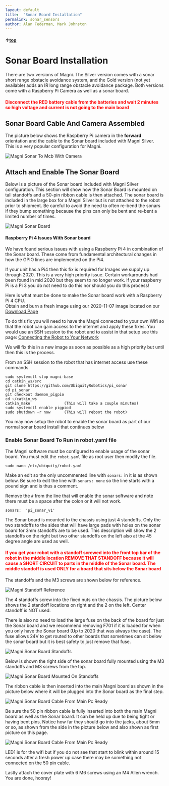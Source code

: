 ```yaml
---
layout: default
title:  "Sonar Board Installation"
permalink: sonar_sensors
author: Alan Federman, Mark Johnston
---
```

#### &uarr;[top](https://ubiquityrobotics.github.io/learn/)

# Sonar Board Installation

There are two versions of Magni. The Silver version
comes with a sonar short range obstacle avoidance system, and the Gold
version (not yet available) adds an IR long range obstacle avoidance
package. Both versions come with a Raspberry Pi Camera as well as a sonar board.

<H4 style="color:red">Disconnect the RED battery cable from the batteries and wait 2 minutes so high voltage and current is not going to the main board</H4>

## Sonar Board Cable And Camera Assembled
The picture below shows the Raspberry Pi camera in the **forward** orientation
and the cable to the Sonar board included with Magni Silver. This is a very
popular configuration for Magni.

![Magni Sonar To Mcb With Camera](MagniSonarToMcbWithCamera.jpg)


## Attach and Enable The Sonar Board

Below is a picture of the Sonar board included with Magni Silver configuration. This section will show how the Sonar Board is mounted on tall standoffs and a 50-pin ribbon cable is then attached. The sonar board is included in the large box for a Magni Silver but is not attached to the robot prior to shipment.  Be careful to avoid the need to often re-bend the sonars if they bump something because the pins can only be bent and re-bent a limited number of times.

![Magni Sonar Board](MagniSonarBoard.jpg)

#### Raspberry Pi 4 Issues With Sonar board

We have found serious issues with using a Raspberry Pi 4 in combination of the Sonar board.  These come from fundamental architectural changes in how the GPIO lines are implemented on the Pi4.  

If your unit has a Pi4 then this fix is required for Images we supply up through 2020. This is a very high priority issue.  Certain workarounds had been found in mid 2020 but they seem to no longer work.   If your raspberry Pi is a Pi 3 you do not need to do this nor should you do this process!

Here is what must be done to make the Sonar board work with a Raspberry Pi 4 CPU.  
Obtain and burn a fresh image using our 2020-11-07 image located on our [Download Page](https://downloads.ubiquityrobotics.com/pi.html)

To do this fix you will need to have the Magni connected to your own Wifi so that the robot can gain access to the internet and apply these fixes.  You would use an SSH session to the robot and to assist in that setup see this page:
[Connecting the Robot to Your Network](https://learn.ubiquityrobotics.com/connect_network)

We will fix this in a new image as soon as possible as a high priority but until then this is the process.

From an SSH session to the robot that has internet access use these commands

    sudo systemctl stop magni-base
    cd catkin_ws/src
    git clone https://github.com/UbiquityRobotics/pi_sonar
    cd pi_sonar
    git checkout daemon_pigpio
    cd ~/catkin_ws
    catkin_make               (This will take a couple minutes)
    sudo systemctl enable pigpiod
    sudo shutdown -r now      (This will reboot the robot)

You may now setup the robot to enable the sonar board as part of our normal sonar board install that continues below

### Enable Sonar Board To Run in robot.yaml file

The Magni software must be configured to enable usage of the sonar board. You must edit the
`robot.yaml` file as root user then modify the file.

`sudo nano /etc/ubiquity/robot.yaml`

Make an edit so the only uncommented line with `sonars:` in it is as shown below.
Be sure to edit the line with  `sonars: none` so the line starts with a pound sign and is thus a comment.    

Remove the ```#``` from the line that will enable the sonar software and note there must be a space after the colon or it will not work.

`sonars:  'pi_sonar_v1'`

The Sonar board is mounted to the chassis using just 4 standoffs.  Only the two standoffs to the sides that will have large pads with holes on the sonar board for 3mm standoffs are to be used. This description will show the 2 standoffs
on the right but two other standoffs on the left also at the 45 degree angle are
used as well.

<H4 style="color:red">If you get your robot with a standoff screwed into the front top bar of the robot in the middle location REMOVE THAT STANDOFF because it will cause a SHORT CIRCUIT to parts in the middle of the Sonar board. The middle standoff is used ONLY for a board that sits below the Sonar board</H4>


The standoffs and the M3 screws are shown below for reference.

![Magni Standoff Reference](MagniStandoffReference.jpg)

The 4 standoffs screw into the fixed nuts on the chassis. The picture below shows the 2 standoff locations on right and the 2 on the left.  Center standoff is NOT used.

There is also no need to load the large fuse on the back of the board for just the Sonar board and we recommend removing F701 if it is loaded for when you only have the Sonar board (Up to 2020 that was always the case).  The fuse allows 24V to get routed to other boards that sometimes can sit below the sonar board but it is best safety to just remove that fuse.

![Magni Sonar Board Standoffs](MagniAllSonarBoardStandoffs.jpg)

Below is shown the right side of the sonar board fully mounted using the M3
standoffs and M3 screws from the top.

![Magni Sonar Board Mounted On Standoffs](MagniSonarBoardMountedOnStandoffs.jpg)

The ribbon cable is then inserted into the main Magni board as shown in the
picture below where it will be plugged into the Sonar board as the final step.

![Magni Sonar Board Cable From Main Pc Ready](MagniSonarBoardCableFromMainPcReady.jpg)

Be sure the 50 pin ribbon cable is fully inserted into both the main Magni board as well as the Sonar board.  It can be held up due to being tight or having bent pins.   Notice how far they should go into the jacks, about 5mm or so, as shown from the side in the picture below and also shown as first picture on this page.

![Magni Sonar Board Cable From Main Pc Ready](Sonar50pinCableInserted.jpg)

LED1 is for the wifi but if you do not see that start to blink within around 15 seconds after a fresh power up case there may be something not connected on the 50 pin cable.


Lastly attach the cover plate with 6 M6 screws using an M4 Allen wrench. You are
done, hooray!
